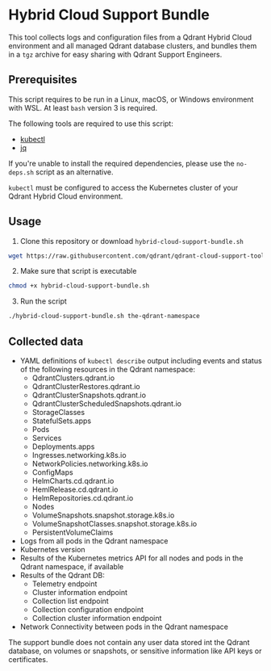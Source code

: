 # Hybrid Cloud Support Bundle

This tool collects logs and configuration files from a Qdrant Hybrid Cloud environment and all managed Qdrant database clusters, and bundles them in a `tgz` archive for easy sharing with Qdrant Support Engineers.

## Prerequisites

This script requires to be run in a Linux, macOS, or Windows environment with WSL. At least `bash` version 3 is required.

The following tools are required to use this script:

- [kubectl](https://kubernetes.io/docs/tasks/tools/install-kubectl/)
- [jq](https://jqlang.github.io/jq/download/)

If you're unable to install the required dependencies, please use the `no-deps.sh` script as an alternative.

`kubectl` must be configured to access the Kubernetes cluster of your Qdrant Hybrid Cloud environment.

## Usage

1. Clone this repository or download `hybrid-cloud-support-bundle.sh`
```bash
wget https://raw.githubusercontent.com/qdrant/qdrant-cloud-support-tools/main/hybrid-cloud-support-bundle/hybrid-cloud-support-bundle.sh 
```
2. Make sure that script is executable
```bash
chmod +x hybrid-cloud-support-bundle.sh
```
3. Run the script
```bash
./hybrid-cloud-support-bundle.sh the-qdrant-namespace
```

## Collected data

* YAML definitions of `kubectl describe` output including events and status of the following resources in the Qdrant namespace:
  * QdrantClusters.qdrant.io
  * QdrantClusterRestores.qdrant.io
  * QdrantClusterSnapshots.qdrant.io
  * QdrantClusterScheduledSnapshots.qdrant.io
  * StorageClasses
  * StatefulSets.apps
  * Pods
  * Services
  * Deployments.apps
  * Ingresses.networking.k8s.io
  * NetworkPolicies.networking.k8s.io
  * ConfigMaps
  * HelmCharts.cd.qdrant.io
  * HemlRelease.cd.qdrant.io
  * HelmRepositories.cd.qdrant.io
  * Nodes
  * VolumeSnapshots.snapshot.storage.k8s.io
  * VolumeSnapshotClasses.snapshot.storage.k8s.io
  * PersistentVolumeClaims
* Logs from all pods in the Qdrant namespace
* Kubernetes version
* Results of the Kubernetes metrics API for all nodes and pods in the Qdrant namespace, if available
* Results of the Qdrant DB:
  * Telemetry endpoint
  * Cluster information endpoint
  * Collection list endpoint
  * Collection configuration endpoint
  * Collection cluster information endpoint
* Network Connectivity between pods in the Qdrant namespace

The support bundle does not contain any user data stored int the Qdrant database, on volumes or snapshots, or sensitive information like API keys or certificates.
